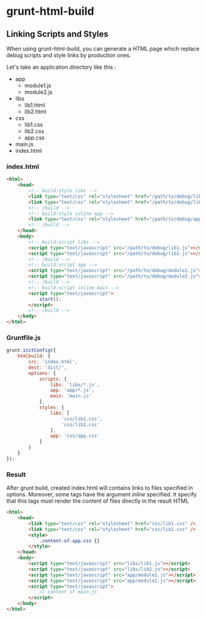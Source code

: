 ﻿# grunt-html-build

## Linking Scripts and Styles

When using grunt-html-build, you can generate a HTML page which replace debug scripts and style links by production ones.

Let's take an application directory like this :

 * app
    * module1.js 
    * module2.js 
 * libs
    * lib1.html 
    * lib2.html 
 * css
    * lib1.css 
    * lib2.css 
    * app.css 
 * main.js 
 * index.html


### index.html

```html
<html>
	<head>
		<!-- build:style libs -->
		<link type="text/css" rel="stylesheet" href="/path/to/debug/lib1.css" />
		<link type="text/css" rel="stylesheet" href="/path/to/debug/lib2.css" />
		<!-- /build -->
		<!-- build:style inline app -->
		<link type="text/css" rel="stylesheet" href="/path/to/debug/app.css" />
		<!-- /build -->
	</head>
	<body>
		<!-- build:script libs -->
		<script type="text/javascript" src="/path/to/debug/lib1.js"></script>
		<script type="text/javascript" src="/path/to/debug/lib2.js"></script>
		<!-- /build -->
		<!-- build:script app -->
		<script type="text/javascript" src="/path/to/debug/module1.js"></script>
		<script type="text/javascript" src="/path/to/debug/module2.js"></script>
		<!-- /build -->
		<!-- build:script inline main -->
		<script type="text/javascript">
			start();
		</script>
		<!-- /build -->
	</body>
</html>
```

### Gruntfile.js

```javascript
grunt.initConfig({
    htmlbuild: {
        src: 'index.html',
        dest: 'dist/',
        options: {
            scripts: {
                libs: 'libs/*.js',
				app: 'app/*.js',
                main: 'main.js'
            },
            styles: {
                libs: [ 
                    'css/lib1.css',
                    'css/lib2.css'
                ],
                app: 'css/app.css'
            }
        }
    }
});
```

### Result

After grunt build, created index.html will contains links to files specified in options.
Moreover, some tags have the argument *inline* specified. It specify that this tags must render the content of files directly in the result HTML

```html
<html>
	<head>
		<link type="text/css" rel="stylesheet" href="css/lib1.css" />
		<link type="text/css" rel="stylesheet" href="css/lib2.css" />
		<style>
			.content-of-app.css {}
		</style>
	</head>
	<body>
		<script type="text/javascript" src="libs/lib1.js"></script>
		<script type="text/javascript" src="libs/lib2.js"></script>
		<script type="text/javascript" src="app/module1.js"></script>
		<script type="text/javascript" src="app/module2.js"></script>
		<script type="text/javascript">
			// content of main.js
		</script>
	</body>
</html>
```

